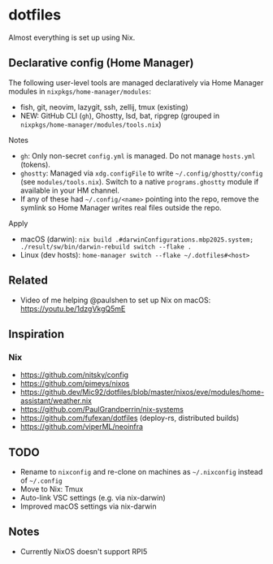 # dotfiles

Almost everything is set up using Nix.

## Declarative config (Home Manager)

The following user-level tools are managed declaratively via Home Manager modules in `nixpkgs/home-manager/modules`:

- fish, git, neovim, lazygit, ssh, zellij, tmux (existing)
- NEW: GitHub CLI (`gh`), Ghostty, lsd, bat, ripgrep (grouped in `nixpkgs/home-manager/modules/tools.nix`)

Notes
- `gh`: Only non-secret `config.yml` is managed. Do not manage `hosts.yml` (tokens).
- `ghostty`: Managed via `xdg.configFile` to write `~/.config/ghostty/config` (see `modules/tools.nix`). Switch to a native `programs.ghostty` module if available in your HM channel.
- If any of these had `~/.config/<name>` pointing into the repo, remove the symlink so Home Manager writes real files outside the repo.

Apply
- macOS (darwin): `nix build .#darwinConfigurations.mbp2025.system; ./result/sw/bin/darwin-rebuild switch --flake .`
- Linux (dev hosts): `home-manager switch --flake ~/.dotfiles#<host>`

 

## Related

- Video of me helping @paulshen to set up Nix on macOS: https://youtu.be/1dzgVkgQ5mE

## Inspiration

### Nix

- https://github.com/nitsky/config
- https://github.com/pimeys/nixos
- https://github.dev/Mic92/dotfiles/blob/master/nixos/eve/modules/home-assistant/weather.nix
- https://github.com/PaulGrandperrin/nix-systems
- https://github.com/fufexan/dotfiles (deploy-rs, distributed builds)
- https://github.com/viperML/neoinfra

## TODO

- Rename to `nixconfig` and re-clone on machines as `~/.nixconfig` instead of `~/.config`
- Move to Nix: Tmux
- Auto-link VSC settings (e.g. via nix-darwin)
- Improved macOS settings via nix-darwin

## Notes

- Currently NixOS doesn't support RPI5
